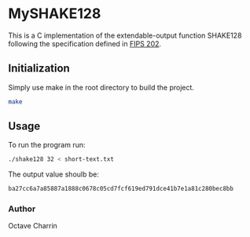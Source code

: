 # MySHAKE128

This is a C implementation of the extendable-output function SHAKE128 following the specification defined in [FIPS 202](https://csrc.nist.gov/pubs/fips/202/final).

## Initialization

Simply use make in the root directory to build the project.

```bash
make
```

## Usage

To run the program run:
```bash
./shake128 32 < short-text.txt
```

The output value shoulb be:
```bash
ba27cc6a7a85887a1888c0678c05cd7fcf619ed791dce41b7e1a81c280bec8bb
```

### Author
Octave Charrin